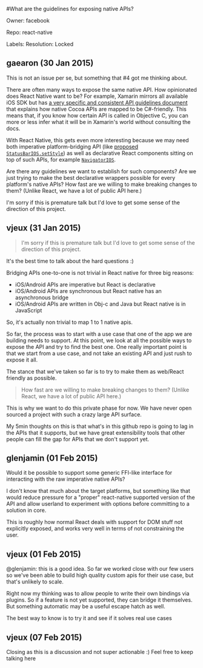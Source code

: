 #What are the guidelines for exposing native APIs?

Owner: facebook

Repo: react-native

Labels: Resolution: Locked 

## gaearon (30 Jan 2015)

This is not an issue per se, but something that #4 got me thinking about.

There are often many ways to expose the same native API. How opinionated does React Native want to be? For example, Xamarin mirrors all available iOS SDK but has [a very specific and consistent API guidelines document](http://developer.xamarin.com/guides/ios/under_the_hood/api_design/) that explains how native Cocoa APIs are mapped to be C#-friendly. This means that, if you know how certain API is called in Objective C, you can more or less infer what it will be in Xamarin's world without consulting the docs.

With React Native, this gets even more interesting because we may need both imperative platform-bridging API (like [proposed `StatusBarIOS.setStyle`](https://github.com/facebook/react-native/issues/4#issuecomment-72254022)) as well as declarative React components sitting on top of such APIs, for example [`NavigatorIOS`](https://github.com/facebook/react-native/blob/master/Libraries/Components/Navigation/NavigatorIOS.ios.js).

Are there any guidelines we want to establish for such components? Are we just trying to make the best declarative wrappers possible for every platform's native APIs? How fast are we willing to make breaking changes to them? (Unlike React, we have a lot of public API here.)

I'm sorry if this is premature talk but I'd love to get some sense of the direction of this project.


## vjeux (31 Jan 2015)

> I'm sorry if this is premature talk but I'd love to get some sense of the direction of this project.

It's the best time to talk about the hard questions :)

Bridging APIs one-to-one is not trivial in React native for three big reasons:
- iOS/Android APIs are imperative but React is declarative
- iOS/Android APIs are synchronous but React native has an asynchronous bridge
- iOS/Android APIs are written in Obj-c and Java but React native is in JavaScript

So, it's actually non trivial to map 1 to 1 native apis.

So far, the process was to start with a use case that one of the app we are building needs to support. At this point, we look at all the possible ways to expose the API and try to find the best one. One really important point is that we start from a use case, and not take an existing API and just rush to expose it all.

The stance that we've taken so far is to try to make them as web/React friendly as possible. 

> How fast are we willing to make breaking changes to them? (Unlike React, we have a lot of public API here.)

This is why we want to do this private phase for now. We have never open sourced a project with such a crazy large API surface. 

My 5min thoughts on this is that what's in this github repo is going to lag in the APIs that it supports, but we have great extensibility tools that other people can fill the gap for APIs that we don't support yet.


## glenjamin (01 Feb 2015)

Would it be possible to support some generic FFI-like interface for interacting with the raw imperative native APIs?

I don't know that much about the target platforms, but something like that would reduce pressure for a "proper" react-native supported version of the API and allow userland to experiment with options before committing to a solution in core.

This is roughly how normal React deals with support for DOM stuff not explicitly exposed, and works very well in terms of not constraining the user.


## vjeux (01 Feb 2015)

@glenjamin: this is a good idea. So far we worked close with our few users so we've been able to build high quality custom apis for their use case, but that's unlikely to scale.

Right now my thinking was to allow people to write their own bindings via plugins. So if a feature is not yet supported, they can bridge it themselves. But something automatic may be a useful escape hatch as well.

The best way to know is to try it and see if it solves real use cases


## vjeux (07 Feb 2015)

Closing as this is a discussion and not super actionable :) Feel free to keep talking here


